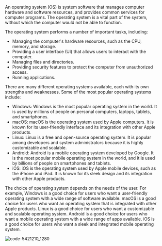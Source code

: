 An operating system (OS) is system software that manages computer hardware and software resources, and provides common services for computer programs. The operating system is a vital part of the system, without which the computer would not be able to function.

The operating system performs a number of important tasks, including:

* Managing the computer's hardware resources, such as the CPU, memory, and storage.
* Providing a user interface (UI) that allows users to interact with the computer.
* Managing files and directories.
* Providing security features to protect the computer from unauthorized access.
* Running applications.

There are many different operating systems available, each with its own strengths and weaknesses. Some of the most popular operating systems include:

* Windows: Windows is the most popular operating system in the world. It is used by millions of people on personal computers, laptops, tablets, and smartphones.
* macOS: macOS is the operating system used by Apple computers. It is known for its user-friendly interface and its integration with other Apple products.
* Linux: Linux is a free and open-source operating system. It is popular among developers and system administrators because it is highly customizable and scalable.
* Android: Android is a mobile operating system developed by Google. It is the most popular mobile operating system in the world, and it is used by billions of people on smartphones and tablets.
* iOS: iOS is the operating system used by Apple mobile devices, such as the iPhone and iPad. It is known for its sleek design and its integration with other Apple products.

The choice of operating system depends on the needs of the user. For example, Windows is a good choice for users who want a user-friendly operating system with a wide range of software available. macOS is a good choice for users who want an operating system that is integrated with other Apple products. Linux is a good choice for users who want a customizable and scalable operating system. Android is a good choice for users who want a mobile operating system with a wide range of apps available. iOS is a good choice for users who want a sleek and integrated mobile operating system.

![code-5421210_1280](https://github.com/gamalahmed3265/Operating-Systems/assets/75225936/3daefe70-f7a4-426b-8c4b-518cfe986c88)

